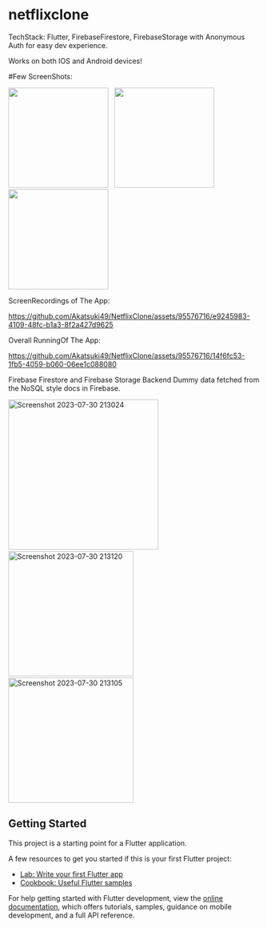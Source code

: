 # netflixclone

TechStack: Flutter, FirebaseFirestore, FirebaseStorage with Anonymous Auth for easy dev experience.

Works on both IOS and Android devices!

#Few ScreenShots:
<p>
  <img src='https://github.com/Akatsuki49/NetflixClone/assets/95576716/d8257a00-5ae7-4e4b-bef2-33dba6a8405f' width='200'>
  &nbsp;
  <img src='https://github.com/Akatsuki49/NetflixClone/assets/95576716/4d3b63d2-c42f-427e-b184-706f36adb324' width='200'>
  &nbsp;
  <img src='https://github.com/Akatsuki49/NetflixClone/assets/95576716/dc972d88-fe4a-4270-940f-0cd96c56bdc4' width='200'>
</p>



ScreenRecordings of The App:

https://github.com/Akatsuki49/NetflixClone/assets/95576716/e9245983-4109-48fc-b1a3-8f2a427d9625

Overall RunningOf The App:

https://github.com/Akatsuki49/NetflixClone/assets/95576716/14f6fc53-1fb5-4059-b060-06ee1c088080

Firebase Firestore and Firebase Storage Backend Dummy data fetched from the NoSQL style docs in Firebase.

<p>
  <img width="300" alt="Screenshot 2023-07-30 213024" src="https://github.com/Akatsuki49/NetflixClone/assets/95576716/83ec7450-2059-4ac3-96db-8b127c2226b0">
  &nbsp;
  <img width="250" alt="Screenshot 2023-07-30 213120" src="https://github.com/Akatsuki49/NetflixClone/assets/95576716/3a5a04ab-26f4-406d-97ea-55703f3c00a7">
  &nbsp;
  <img width="250" alt="Screenshot 2023-07-30 213105" src="https://github.com/Akatsuki49/NetflixClone/assets/95576716/56c4dd14-9ea8-4bcd-bf96-9d59accfd9f0">
</p>



## Getting Started

This project is a starting point for a Flutter application.

A few resources to get you started if this is your first Flutter project:

- [Lab: Write your first Flutter app](https://docs.flutter.dev/get-started/codelab)
- [Cookbook: Useful Flutter samples](https://docs.flutter.dev/cookbook)

For help getting started with Flutter development, view the
[online documentation](https://docs.flutter.dev/), which offers tutorials,
samples, guidance on mobile development, and a full API reference.

